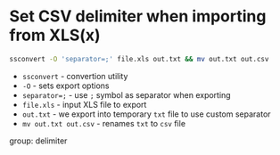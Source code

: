 # Set CSV delimiter when importing from XLS(x)

```bash
ssconvert -O 'separator=;' file.xls out.txt && mv out.txt out.csv
```

- `ssconvert` - convertion utility
- `-O` - sets export options
- `separator=;` - use `;` symbol as separator when exporting
- `file.xls` - input XLS file to export
- `out.txt` - we export into temporary `txt` file to use custom separator
- `mv out.txt out.csv` - renames `txt` to `csv` file

group: delimiter


